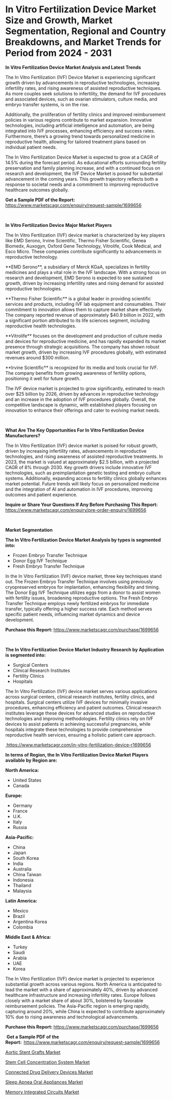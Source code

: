 <p><h1>In Vitro Fertilization Device Market Size and Growth, Market Segmentation, Regional and Country Breakdowns, and Market Trends for Period from 2024 -  2031</h1></p><p><strong>In Vitro Fertilization Device Market Analysis and Latest Trends</strong></p>
<p><p>The In Vitro Fertilization (IVF) Device Market is experiencing significant growth driven by advancements in reproductive technologies, increasing infertility rates, and rising awareness of assisted reproductive techniques. As more couples seek solutions to infertility, the demand for IVF procedures and associated devices, such as ovarian stimulators, culture media, and embryo transfer systems, is on the rise. </p><p>Additionally, the proliferation of fertility clinics and improved reimbursement policies in various regions contribute to market expansion. Innovative technologies, including artificial intelligence and automation, are being integrated into IVF processes, enhancing efficiency and success rates. Furthermore, there’s a growing trend towards personalized medicine in reproductive health, allowing for tailored treatment plans based on individual patient needs.</p><p>The In Vitro Fertilization Device Market is expected to grow at a CAGR of 14.5% during the forecast period. As educational efforts surrounding fertility preservation and family planning increase, and with a continued focus on research and development, the IVF Device Market is poised for substantial advancement in the coming years. This growth trajectory reflects both a response to societal needs and a commitment to improving reproductive healthcare outcomes globally.</p></p>
<p><strong>Get a Sample PDF of the Report:&nbsp;</strong> <a href="https://www.marketscagr.com/enquiry/request-sample/1699656?utm_campaign=1285&utm_medium=2&utm_source=Github&utm_content=ia&utm_term=20102024&utm_id=in-vitro-fertilization-device">https://www.marketscagr.com/enquiry/request-sample/1699656</a></p>
<p>&nbsp;</p>
<p><strong>In Vitro Fertilization Device Major Market Players</strong></p>
<p><p>The In Vitro Fertilization (IVF) device market is characterized by key players like EMD Serono, Irvine Scientific, Thermo Fisher Scientific, Genea Biomedx, Auxogyn, Oxford Gene Technology, Vitrolife, Cook Medical, and Esco Micro. These companies contribute significantly to advancements in reproductive technology.</p><p>**EMD Serono**, a subsidiary of Merck KGaA, specializes in fertility medicines and plays a vital role in the IVF landscape. With a strong focus on research and development, EMD Serono is expected to see sustained growth, driven by increasing infertility rates and rising demand for assisted reproductive technologies.</p><p>**Thermo Fisher Scientific** is a global leader in providing scientific services and products, including IVF lab equipment and consumables. Their commitment to innovation allows them to capture market share effectively. The company reported revenue of approximately $40.9 billion in 2022, with a significant portion attributed to its life sciences segment, including reproductive health technologies.</p><p>**Vitrolife** focuses on the development and production of culture media and devices for reproductive medicine, and has rapidly expanded its market presence through strategic acquisitions. The company has shown robust market growth, driven by increasing IVF procedures globally, with estimated revenues around $300 million.</p><p>**Irvine Scientific** is recognized for its media and tools crucial for IVF. The company benefits from growing awareness of fertility options, positioning it well for future growth. </p><p>The IVF device market is projected to grow significantly, estimated to reach over $25 billion by 2026, driven by advances in reproductive technology and an increase in the adoption of IVF procedures globally. Overall, the competitive landscape is dynamic, with established players focusing on innovation to enhance their offerings and cater to evolving market needs.</p></p>
<p>&nbsp;</p>
<p><strong>What Are The Key Opportunities For In Vitro Fertilization Device Manufacturers?</strong></p>
<p><p>The In Vitro Fertilization (IVF) device market is poised for robust growth, driven by increasing infertility rates, advancements in reproductive technologies, and rising awareness of assisted reproductive treatments. In 2023, the market is valued at approximately $2.5 billion, with a projected CAGR of 8% through 2030. Key growth drivers include innovative IVF technologies, such as preimplantation genetic testing and embryo culture systems. Additionally, expanding access to fertility clinics globally enhances market potential. Future trends will likely focus on personalized medicine and the integration of AI and automation in IVF procedures, improving outcomes and patient experience.</p></p>
<p><strong>Inquire or Share Your Questions If Any Before Purchasing This Report:</strong> <a href="https://www.marketscagr.com/enquiry/pre-order-enquiry/1699656?utm_campaign=1285&utm_medium=2&utm_source=Github&utm_content=ia&utm_term=20102024&utm_id=in-vitro-fertilization-device">https://www.marketscagr.com/enquiry/pre-order-enquiry/1699656</a></p>
<p>&nbsp;</p>
<p><strong>Market Segmentation</strong></p>
<p><strong>The In Vitro Fertilization Device Market Analysis by types is segmented into:</strong></p>
<p><ul><li>Frozen Embryo Transfer Technique</li><li>Donor Egg IVF Technique</li><li>Fresh Embryo Transfer Technique</li></ul></p>
<p><p>In the In Vitro Fertilization (IVF) device market, three key techniques stand out. The Frozen Embryo Transfer Technique involves using previously cryopreserved embryos for implantation, enhancing flexibility and timing. The Donor Egg IVF Technique utilizes eggs from a donor to assist women with fertility issues, broadening reproductive options. The Fresh Embryo Transfer Technique employs newly fertilized embryos for immediate transfer, typically offering a higher success rate. Each method serves specific patient needs, influencing market dynamics and device development.</p></p>
<p><strong>Purchase this Report:&nbsp;</strong><a href="https://www.marketscagr.com/purchase/1699656?utm_campaign=1285&utm_medium=2&utm_source=Github&utm_content=ia&utm_term=20102024&utm_id=in-vitro-fertilization-device">https://www.marketscagr.com/purchase/1699656</a></p>
<p>&nbsp;</p>
<p><strong>The In Vitro Fertilization Device Market Industry Research by Application is segmented into:</strong></p>
<p><ul><li>Surgical Centers</li><li>Clinical Research Institutes</li><li>Fertility Clinics</li><li>Hospitals</li></ul></p>
<p><p>The In Vitro Fertilization (IVF) device market serves various applications across surgical centers, clinical research institutes, fertility clinics, and hospitals. Surgical centers utilize IVF devices for minimally invasive procedures, enhancing efficiency and patient outcomes. Clinical research institutes leverage these devices for advanced studies on reproductive technologies and improving methodologies. Fertility clinics rely on IVF devices to assist patients in achieving successful pregnancies, while hospitals integrate these technologies to provide comprehensive reproductive health services, ensuring a holistic patient care approach.</p></p>
<p><a href="https://www.marketscagr.com/in-vitro-fertilization-device-r1699656?utm_campaign=1285&utm_medium=2&utm_source=Github&utm_content=ia&utm_term=20102024&utm_id=in-vitro-fertilization-device">&nbsp;https://www.marketscagr.com/in-vitro-fertilization-device-r1699656</a></p>
<p><strong>In terms of Region, the In Vitro Fertilization Device Market Players available by Region are:</strong></p>
<p>
    <p> <strong> North America: </strong>
        <ul>
            <li>United States</li>
            <li>Canada</li>
        </ul>
        </p> 
    <p> <strong> Europe: </strong>
        <ul>
            <li>Germany</li>
            <li>France</li>
            <li>U.K.</li>
            <li>Italy</li>
            <li>Russia</li>
        </ul>
        </p> 
    <p> <strong> Asia-Pacific: </strong>
        <ul>
            <li>China</li>
            <li>Japan</li>
            <li>South Korea</li>
            <li>India</li>
            <li>Australia</li>
            <li>China Taiwan</li>
            <li>Indonesia</li>
            <li>Thailand</li>
            <li>Malaysia</li>
        </ul>
        </p> 
    <p> <strong> Latin America: </strong>
        <ul>
            <li>Mexico</li>
            <li>Brazil</li>
            <li>Argentina Korea</li>
            <li>Colombia</li>
        </ul>
        </p> 
    <p> <strong> Middle East & Africa: </strong>
        <ul>
            <li>Turkey</li>
            <li>Saudi</li>
            <li>Arabia</li>
            <li>UAE</li>
            <li>Korea</li>
        </ul>
    </p>
    </p>
<p><p>The In Vitro Fertilization (IVF) device market is projected to experience substantial growth across various regions. North America is anticipated to lead the market with a share of approximately 40%, driven by advanced healthcare infrastructure and increasing infertility rates. Europe follows closely with a market share of about 30%, bolstered by favorable reimbursement policies. The Asia-Pacific region is emerging rapidly, capturing around 20%, while China is expected to contribute approximately 10% due to rising awareness and technological advancements.</p></p>
<p><strong>Purchase this Report: </strong><a href="https://www.marketscagr.com/purchase/1699656?utm_campaign=1285&utm_medium=2&utm_source=Github&utm_content=ia&utm_term=20102024&utm_id=in-vitro-fertilization-device">https://www.marketscagr.com/purchase/1699656</a></p>
<p>&nbsp;<strong>Get a Sample PDF of the Report:&nbsp;&nbsp;</strong><a href="https://www.marketscagr.com/enquiry/request-sample/1699656?utm_campaign=1285&utm_medium=2&utm_source=Github&utm_content=ia&utm_term=20102024&utm_id=in-vitro-fertilization-device">https://www.marketscagr.com/enquiry/request-sample/1699656</a></p>
<p><strong></strong></p>
<p><p><a href="https://www.linkedin.com/pulse/opportunities-challenges-aortic-stent-grafts-market-strategic-bjzve?utm_campaign=1285&utm_medium=2&utm_source=Github&utm_content=ia&utm_term=20102024&utm_id=in-vitro-fertilization-device">Aortic Stent Grafts Market</a></p><p><a href="https://github.com/joannesouthgate/Market-Research-Report-List-5/blob/main/stem-cell-concentration-system-market.md?utm_campaign=1285&utm_medium=2&utm_source=Github&utm_content=ia&utm_term=20102024&utm_id=in-vitro-fertilization-device">Stem Cell Concentration System Market</a></p><p><a href="https://www.linkedin.com/pulse/disruption-innovation-connected-drug-delivery-devices-fklce?utm_campaign=1285&utm_medium=2&utm_source=Github&utm_content=ia&utm_term=20102024&utm_id=in-vitro-fertilization-device">Connected Drug Delivery Devices Market</a></p><p><a href="https://www.linkedin.com/pulse/future-ready-strategic-insights-global-sleep-apnea-oral-kfpbe?utm_campaign=1285&utm_medium=2&utm_source=Github&utm_content=ia&utm_term=20102024&utm_id=in-vitro-fertilization-device">Sleep Apnea Oral Appliances Market</a></p><p><a href="https://github.com/sofayahoo2023/Market-Research-Report-List-6/blob/main/memory-integrated-circuits-market.md?utm_campaign=1285&utm_medium=2&utm_source=Github&utm_content=ia&utm_term=20102024&utm_id=in-vitro-fertilization-device">Memory Integrated Circuits Market</a></p></p>